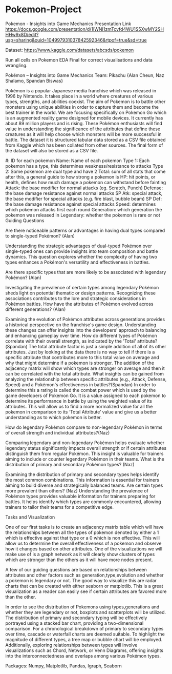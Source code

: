 # Pokemon-Project
Pokemon - Insights into Game Mechanics
Presentation Link https://docs.google.com/presentation/d/1IWNI1zmTcvfd4WU1S5XwMY2SHHHw9x8D/edit?usp=sharing&ouid=104997931037842592346&rtpof=true&sd=true

Dataset: https://www.kaggle.com/datasets/abcsds/pokemon

Run all cells on Pokemon EDA Final for correct visualisations and data wrangling.

Pokémon – Insights into Game Mechanics Team: Pikachu {Alan Cheun, Naz Shalamo, Spandan Biswas}

Pokémon is a popular Japanese media franchise which was released in 1996 by Nintendo. It takes place in a world where creatures of various types, strengths, and abilities coexist. The aim of Pokemon is to battle other monsters using unique abilities in order to capture them and become the best trainer in the world. We are focusing specifically on Pokemon Go which is an augmented reality game designed for mobile devices. It currently has about 89 million players and is rising. These Pokémon enthusiasts will find value in understanding the significance of the attributes that define these creatures as it will help choose which monsters will be more successful in battle. The dataset it is structured tabular data stored as a CSV file obtained from Kaggle which has been collated from other sources. The final form of the dataset will also be stored as a CSV file.

#: ID for each pokemon Name: Name of each pokemon Type 1: Each pokemon has a type, this determines weakness/resistance to attacks Type 2: Some pokemon are dual type and have 2 Total: sum of all stats that come after this, a general guide to how strong a pokemon is HP: hit points, or health, defines how much damage a pokemon can withstand before fainting Attack: the base modifier for normal attacks (eg. Scratch, Punch) Defense: the base damage resistance against normal attacks SP Atk: special attack, the base modifier for special attacks (e.g. fire blast, bubble beam) SP Def: the base damage resistance against special attacks Speed: determines which pokemon attacks first each round Generation: which generation the pokemon was released in Legendary: whether the pokemon is rare or not Guiding Questions

Are there noticeable patterns or advantages in having dual types compared to single-typed Pokémon? (Alan)

Understanding the strategic advantages of dual-typed Pokémon over single-typed ones can provide insights into team composition and battle dynamics. This question explores whether the complexity of having two types enhances a Pokémon's versatility and effectiveness in battles.

Are there specific types that are more likely to be associated with legendary Pokémon? (Alan)

Investigating the prevalence of certain types among legendary Pokémon sheds light on potential thematic or design patterns. Recognizing these associations contributes to the lore and strategic considerations in Pokémon battles. How have the attributes of Pokémon evolved across different generations? (Alan)

Examining the evolution of Pokémon attributes across generations provides a historical perspective on the franchise's game design. Understanding these changes can offer insights into the developers' approach to balancing and enhancing gameplay over time. How do different types of Pokémon correlate with their overall strength, as indicated by the 'Total' attribute?(Spandan) The total attribute factor is just a simple addition of all of its other attributes. Just by looking at the data there is no way to tell if there is a specific attribute that contributes more to this total value on average and why that might determine if a pokemon is stronger. The addition of the adjacency matrix will show which types are stronger on average and then it can be correlated with the total attribute. What insights can be gained from analyzing the relationship between specific attributes (e.g., Attack, Defense, Speed) and a Pokémon's effectiveness in battles?(Spandan) In order to determine this a rating is called the combat power which is used by the game developers of Pokemon Go. It is a value assigned to each pokemon to determine its performance in battle by using the weighted value of its attributes. This will allow us to find a more normalized value for all the pokemon in comparison to its ‘Total Attribute’ value and give us a better understanding as to which pokemon is better.

How do legendary Pokémon compare to non-legendary Pokémon in terms of overall strength and individual attributes?(Naz)

Comparing legendary and non-legendary Pokémon helps evaluate whether legendary status significantly impacts overall strength or if certain attributes distinguish them from regular Pokémon. This insight is valuable for trainers aiming to include or counter legendary Pokémon in their teams. What is the distribution of primary and secondary Pokémon types? (Naz)

Examining the distribution of primary and secondary types helps identify the most common combinations. This information is essential for trainers aiming to build diverse and strategically balanced teams. Are certain types more prevalent than others? (Naz) Understanding the prevalence of Pokémon types provides valuable information for trainers preparing for battles. It helps identify which types are commonly encountered, allowing trainers to tailor their teams for a competitive edge.

Tasks and Visualization

One of our first tasks is to create an adjacency matrix table which will have the relationships between all the types of pokemon denoted by either a 1 which is effective against that type or a 0 which is non effective. This will allow us to determine the overall effectiveness of a pokemon and observe how it changes based on other attributes. One of the visualizations we will make use of is a graph network as it will clearly show clusters of types which are stronger than the others as it will have more nodes present.

A few of our guiding questions are based on relationships between attributes and other factors such as generation,type,evolution and whether a pokemon is legendary or not. The good way to visualize this are radar charts that can be created with either seaborn or matplotlib. This is a great visualization as a reader can easily see if certain attributes are favored more than the other.

In order to see the distribution of Pokemons using types,generations and whether they are legendary or not, boxplots and scatterplots will be utilized. The distribution of primary and secondary typing will be effectively portrayed using a stacked bar chart, providing a two-dimensional comparison. For a chronological breakdown of primary to secondary types over time, cascade or waterfall charts are deemed suitable. To highlight the magnitude of different types, a tree map or bubble chart will be employed. Additionally, exploring relationships between types will involve visualizations such as Chord, Network, or Venn Diagrams, offering insights into the interconnectedness and overlaps among various Pokémon types.

Packages: Numpy, Matplotlib, Pandas, Igraph, Seaborn

